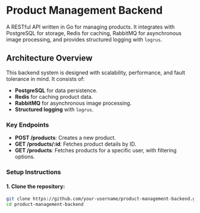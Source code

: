 # Product Management Backend

A RESTful API written in Go for managing products. It integrates with PostgreSQL for storage, Redis for caching, RabbitMQ for asynchronous image processing, and provides structured logging with `logrus`.

## Architecture Overview

This backend system is designed with scalability, performance, and fault tolerance in mind. It consists of:

- **PostgreSQL** for data persistence.
- **Redis** for caching product data.
- **RabbitMQ** for asynchronous image processing.
- **Structured logging** with `logrus`.

### Key Endpoints

- **POST /products**: Creates a new product.
- **GET /products/:id**: Fetches product details by ID.
- **GET /products**: Fetches products for a specific user, with filtering options.

### Setup Instructions

#### 1. Clone the repository:
```bash
git clone https://github.com/your-username/product-management-backend.git
cd product-management-backend
